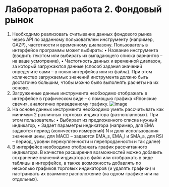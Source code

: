 # Лабораторная работа 2. Фондовый рынок
1. Необходимо реализовать считывание данных фондового рынка через API по заданному пользователем инструменту (например, GAZP), частотности и временному диапазону. 
Пользователь в интерфейсе программы может выбирать:
•	Название инструмента (вводить текстом или выбирать из выпадающего списка вариантов – на ваше усмотрение),
•	Частотность данных и временной диапазон, за который загружаются данные (способ задания значений определите сами – в полях интерфейса или из файла). При этом количество загружаемых значений инструмента должно быть достаточно большим, чтобы можно было выполнять расчеты на их основе.
2. Загруженные данные инструмента необходимо отображать в интерфейсе в графическом виде – с помощью графика «Японские свечи», аналогично приведенному графику.
![image](https://user-images.githubusercontent.com/49669372/195038393-7ad670bd-3565-417a-8a9b-0be4b6e0019b.png)
3. На основе данных инструмента необходимо уметь рассчитывать как минимум 2 различных торговых индикатора (разноплановых). 
При этом пользователь:
•	Выбирает из предложенного списка нужный индикатор,
•	Задает параметры индикатора (например, для EMA задаются период (количество измерений) N и доля использования значения цены, для MACD – задаются EMA_s, EMA_l и SMA_a, для RSI – период, уровни перекупленности и перепроданности и так далее)
4. В интерфейсе необходимо отображать график рассчитанного индикатора. 
В качестве расширения возможностей можно добавить сохранение значений индикатора в файл или отображать в виде таблицы в интерфейсе, а также возможность добавлять по несколько графиков торговых индикаторов (и удалять графики) и настраивать их взаимное расположение (на одном графике или на отдельных).
